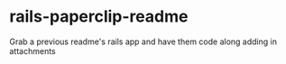 # rails-paperclip-readme

Grab a previous readme's rails app and have them code along adding in attachments
